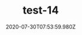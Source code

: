 ---
title: test-14
date: 2020-07-30T07:53:59.980Z
banner_subcontent: asdfsf
category: Personal stories
focus: Support for leaders, colleagues and staff
role: Sole trader
organisation_size: Micro (<10 employees)
industry: Manufacturing
content: Lorem ipsum dolor sit amet, consectetur adipiscing elit, sed do eiusmod tempor incididunt ut labore et dolore magna aliqua. Ut enim ad minim veniam, quis nostrud exercitation ullamco laboris nisi ut aliquip ex ea commodo consequat. Duis aute irure dolor in reprehenderit in voluptate velit esse cillum dolore eu fugiat nulla pariatur. Excepteur sint occaecat cupidatat non proident, sunt in culpa qui officia deserunt mollit anim id est laborum.
---